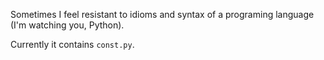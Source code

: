 Sometimes I feel resistant to idioms and syntax of a programing language (I'm watching you, Python).

Currently it contains `const.py`.

